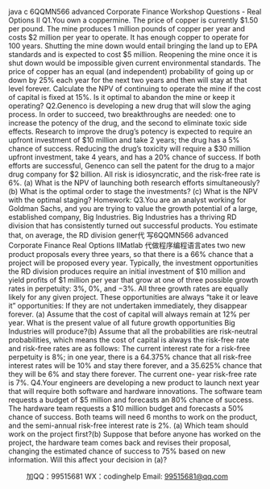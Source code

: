 java c
6QQMN566 advanced Corporate Finance
Workshop   Questions   - Real   Options   II
Q1.You own a coppermine. The price of   copper is currently $1.50 per pound. The mine produces   1 million   pounds of   copper per year and costs $2 million per year to operate. It   has   enough   copper to   operate   for   100 years.   Shutting the mine down would entail bringing the land up to   EPA standards and is expected   to   cost   $5   million.   Reopening   the   mine   once   it   is   shut   down   would   be   impossible   given   current   environmental   standards.   The price   of copper has   an   equal   (and   independent) probability   of going up or down by 25% each year for the next two   years   and   then   will   stay   at   that   level   forever.   Calculate   the   NPV of   continuing to operate the mine if   the cost of   capital is fixed at   15%. Is it optimal to abandon the   mine or keep it   operating?
Q2.Genenco is developing a new drug that will slow the aging process. In   order to succeed, two   breakthroughs   are   needed:   one   to   increase   the   potency   of the   drug,   and   the   second   to   eliminate   toxic   side   effects.   Research   to   improve   the   drug’s   potency   is   expected   to   require   an   upfront   investment   of   $10 million   and take   2 years; the   drug   has   a   5%   chance   of success.   Reducing   the   drug’s   toxicity   will   require a $30 million upfront investment, take 4 years, and has a 20% chance of   success. If   both efforts   are successful, Genenco can sell the patent for the drug to a major drug company for $2 billion. All risk   is   idiosyncratic, and   the   risk-free   rate   is   6%.
(a) What is the NPV of   launching both research efforts simultaneously? (b) What is the optimal order to   stage the investments?
(c) What is the NPV with the optimal   staging?
Homework:
Q3.You   are   an   analyst working   for   Goldman   Sachs,   and you   are trying to value   the   growth potential   of a   large, established company, Big    Industries. Big Industries has a thriving RD division that has   consistently turned out successful products. You estimate that, on average, the RD division gener代 写6QQMN566 advanced Corporate Finance Real Options IIMatlab
代做程序编程语言ates   two   new   product   proposals   every   three   years,   so   that   there   is   a   66%   chance   that   a   project   will   be   proposed   every   year.   Typically,   the   investment   opportunities   the   RD   division   produces   require   an   initial   investment   of   $10   million   and   yield   profits   of   $1   million   per   year   that   grow   at   one   of three   possible growth rates in perpetuity: 3%, 0%, and −3%. All three growth rates are equally likely   for   any   given   project. These    opportunities are always   “take it or leave    it” opportunities:    If   they are not   undertaken immediately, they disappear forever.
(a) Assume that the cost of   capital will always remain at   12% per year. What   is the present value   of   all   future growth opportunities Big Industries will produce?(b)   Assume   that   all   the   probabilities   are   risk-neutral   probabilities,   which   means   the   cost   of capital   is   always   the   risk-free   rate   and   risk-free   rates   are   as   follows:   The   current   interest   rate   for   a   risk-free   perpetuity is 8%; in one year, there is a 64.375% chance that all risk-free interest rates will be   10%   and   stay there forever, and a 35.625% chance   that   they   will be   6%   and   stay   there   forever.   The   current   one-   year   risk-free   rate   is   7%.
Q4.Your   engineers   are   developing   a new product   to   launch   next   year that   will require   both   software   and   hardware innovations. The software team requests a budget of   $5 million and   forecasts   an   80%   chance   of success.   The hardware team requests   a   $10 million budget   and   forecasts   a   50%   chance   of success.   Both teams will need 6 months to work on the product, and the semi-annual risk-free interest rate is 2%.
(a) Which team should work on the project first?(b)   Suppose that before anyone has worked on   the   project,   the   hardware   team   comes   back   and   revises   their proposal,   changing the   estimated   chance   of success to   75% based   on new   information.   Will   this affect your decision in (a)?




         
加QQ：99515681  WX：codinghelp  Email: 99515681@qq.com
